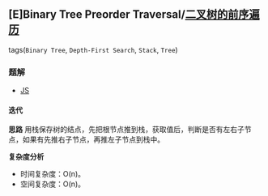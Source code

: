 ## [E]Binary Tree Preorder Traversal/[二叉树的前序遍历](https://leetcode-cn.com/problems/binary-tree-preorder-traversal/)
tags(`Binary Tree`, `Depth-First Search`, `Stack`, `Tree`)

### 题解
+ [JS](../../codes/js/problems/256/144.js)

#### 迭代
**思路**
用栈保存树的结点，先把根节点推到栈，获取值后，判断是否有左右子节点，如果有先推右子节点，再推左子节点到栈中。

**复杂度分析**
+ 时间复杂度：O(n)。
+ 空间复杂度：O(n)。  